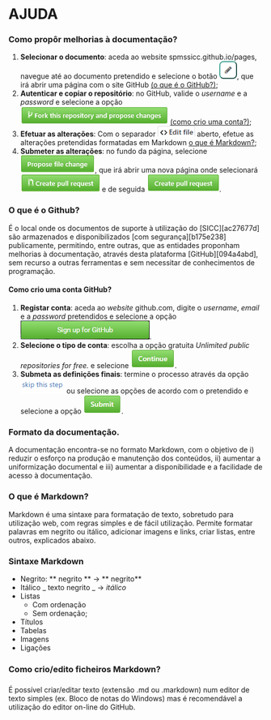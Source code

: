 # AJUDA

### Como propôr melhorias à documentação?

1. **Selecionar o documento**: aceda ao website spmssicc.github.io/pages, navegue até ao documento pretendido e selecione o botão ![botão editar doc](..\markdown\assets\help-85f5ce98.png), que irá abrir uma página com o site GitHub [(o que é o GitHub?)](#github);
2. **Autenticar e copiar o repositório**: no GitHub, valide o  _username_ e a _password_ e selecione a opção ![fork the repository](..\markdown\assets\help-44d17d18.png) [(como crio uma conta?)](#criar_conta);
3. **Efetuar as alterações**: Com o separador ![edit file](..\markdown\assets\help-54c0c097.png) aberto, efetue as alterações pretendidas formatadas em Markdown [o que é Markdown?](#markdown);
4. **Submeter as alterações**: no fundo da página, selecione ![Propose file change](..\markdown\assets\help-120bc218.png), que irá abrir uma nova página onde selecionará ![create pull request](..\markdown\assets\help-1ff0f086.png) e de seguida ![create pull request 2](..\markdown\assets\help-5a9d7515.png).

<a name="github"></a>

### O que é o Github?
É o local onde os documentos de suporte à utilização do [SICC][ac27677d] são armazenados e disponibilizados [com segurança][b175e238] publicamente, permitindo, entre outras, que as entidades proponham melhorias à documentação, através desta plataforma [GitHub][094a4abd], sem recurso a outras ferramentas e sem necessitar de conhecimentos de programação.

<a name="criar_conta"></a>

#### Como crio uma conta GitHub?

1. **Registar conta**: aceda ao _website_ github.com, digite o _username_, _email_ e a _password_ pretendidos e selecione a opção ![sign up for github](..\markdown\assets\help-564be3da.png).
2. **Selecione o tipo de conta**: escolha a opção gratuita _Unlimited public repositories for free._ e selecione ![continue](..\markdown\assets\help-2863d743.png).
3. **Submeta as definições finais**: termine o processo através da opção ![skip this step](..\markdown\assets\help-2aa27076.png) ou selecione as opções de acordo com o pretendido e selecione a opção ![submit](..\markdown\assets\help-b88712bc.png).


### Formato da documentação.

A documentação encontra-se no formato Markdown, com o objetivo de i) reduzir o esforço na produção e manutenção dos conteúdos, ii) aumentar a uniformização documental e iii) aumentar a disponibilidade e a facilidade de acesso à documentação.

<a name="markdown"></a>

### O que é Markdown?

Markdown é uma sintaxe para formatação de texto, sobretudo para utilização web, com regras simples e de fácil utilização. Permite formatar palavras em negrito ou itálico, adicionar imagens e links, criar listas, entre outros, explicados abaixo.

### Sintaxe Markdown

- Negrito: \** negrito \** -> ** negrito**
- Itálico \_ texto negrito \_ -> _itálico_
- Listas
  - Com ordenação
  - Sem ordenação;
- Títulos
- Tabelas
- Imagens
- Ligações

### Como crio/edito ficheiros Markdown?

É possível criar/editar texto (extensão .md ou .markdown) num editor de texto simples (ex. Bloco de notas do Windows) mas é recomendável a utilização do editor on-line do GitHub.
